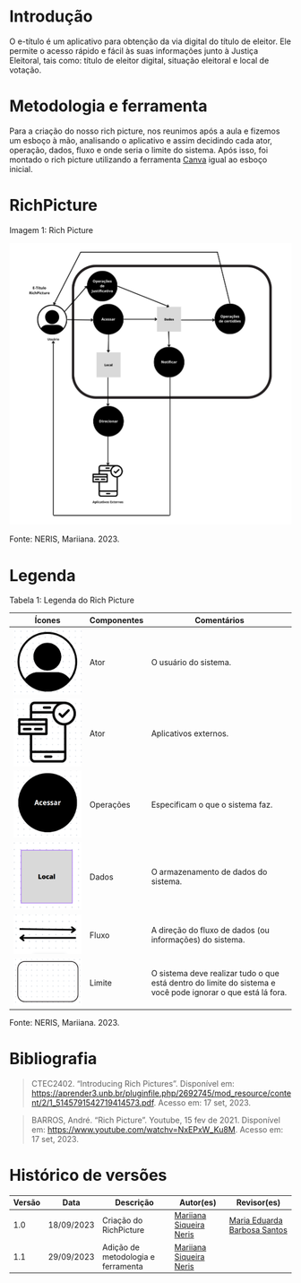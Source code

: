 # Introdução
O e-título é um aplicativo para obtenção da via digital do título de eleitor. Ele permite o acesso rápido e fácil às suas informações junto à Justiça Eleitoral, tais como: título de eleitor digital, situação eleitoral e local de votação.

# Metodologia e ferramenta
Para a criação do nosso rich picture, nos reunimos após a aula e fizemos um esboço à mão, analisando o aplicativo e assim decidindo cada ator, operação, dados, fluxo e onde seria o limite do sistema. Após isso, foi montado o rich picture utilizando a ferramenta [Canva](https://www.canva.com/) igual ao esboço inicial.

# RichPicture
Imagem 1: Rich Picture 

![RichPicture](docs/../img/rich-picture.png)

Fonte: NERIS, Mariiana. 2023.

# Legenda
Tabela 1: Legenda do Rich Picture

|Ícones | Componentes | Comentários     |
|-------|-------------|-----------------|
| ![Usuário](docs/../img/usuario.png) | Ator      | O usuário do sistema. |
| ![Aplicativos Externos](docs/../img/appsexternos.png) | Ator      | Aplicativos externos. |
| ![Operações](docs/../img/operacoes.png) | Operações      | Especificam o que o sistema faz.  |
| ![Armazenamento de dados](docs/../img/dados.png)| Dados      | O armazenamento de dados do sistema. |
| ![Fluxo](docs/../img/fluxo.png)| Fluxo     | A direção do fluxo de dados (ou informações) do sistema. |
| ![Limite](docs/../img/limite.png)| Limite      | O sistema deve realizar tudo o que está dentro do limite do sistema e você pode ignorar o que está lá fora. |

Fonte: NERIS, Mariiana. 2023.

# Bibliografia
> CTEC2402. “Introducing Rich Pictures”. Disponível em: https://aprender3.unb.br/pluginfile.php/2692745/mod_resource/content/2/1_5145791542719414573.pdf. Acesso em: 17 set, 2023.

> BARROS, André. “Rich Picture”. Youtube, 15 fev de 2021. Disponível em: https://www.youtube.com/watchv=NxEPxW_Ku8M. Acesso em: 17 set, 2023.

# Histórico de versões
| Versão | Data       | Descrição                          | Autor(es)     | Revisor(es) |
|--------|------------|------------------------------------|---------------|-------------|
| 1.0    | 18/09/2023 | Criação do RichPicture             | [Mariiana Siqueira Neris](https://github.com/Maryyscreuza) | [Maria Eduarda Barbosa Santos](https://github.com/Madu01) |
| 1.1    | 29/09/2023 | Adição de metodologia e ferramenta | [Mariiana Siqueira Neris](https://github.com/Maryyscreuza) | |
